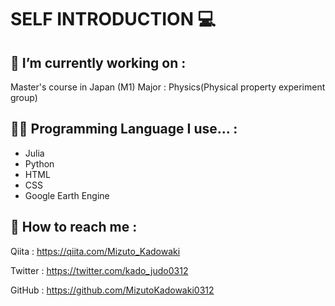 # SELF INTRODUCTION 💻

## 🏢 I’m currently working on :

Master's course in Japan (M1)
Major : Physics(Physical property experiment group)

## 👨‍🎓 Programming Language I use... :

- Julia
- Python
- HTML
- CSS
- Google Earth Engine

## 👨 How to reach me : 
Qiita : https://qiita.com/Mizuto_Kadowaki

Twitter : https://twitter.com/kado_judo0312

GitHub : https://github.com/MizutoKadowaki0312
